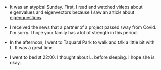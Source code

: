 - It was an atypical Sunday. First, I read and watched videos about eigenvalues and eigenvectors because I saw an article about [eigenquestions](https://coda.io/@shishir/eigenquestions-the-art-of-framing-problems).

- I received the news that a partner of a project passed away from Covid. I'm sorry. I hope your family has a lot of strength in this period.

- In the afternoon, I went to Taquaral Park to walk and talk a little bit with L. It was a great time.

- I went to bed at 22:00. I thought about L. before sleeping. I hope she is okay.
